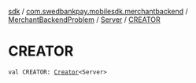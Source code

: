 [sdk](../../../index.md) / [com.swedbankpay.mobilesdk.merchantbackend](../../index.md) / [MerchantBackendProblem](../index.md) / [Server](index.md) / [CREATOR](./-c-r-e-a-t-o-r.md)

# CREATOR

`val CREATOR: `[`Creator`](https://developer.android.com/reference/android/os/Parcelable/Creator.html)`<Server>`